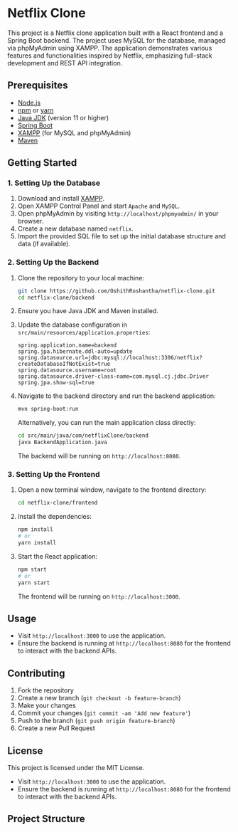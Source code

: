 # Netflix Clone

This project is a Netflix clone application built with a React frontend and a Spring Boot backend. The project uses MySQL for the database, managed via phpMyAdmin using XAMPP. The application demonstrates various features and functionalities inspired by Netflix, emphasizing full-stack development and REST API integration.

## Prerequisites

- [Node.js](https://nodejs.org/)
- [npm](https://www.npmjs.com/) or [yarn](https://yarnpkg.com/)
- [Java JDK](https://www.oracle.com/java/technologies/javase-jdk11-downloads.html) (version 11 or higher)
- [Spring Boot](https://spring.io/projects/spring-boot)
- [XAMPP](https://www.apachefriends.org/index.html) (for MySQL and phpMyAdmin)
- [Maven](https://maven.apache.org/) 

## Getting Started

### 1. Setting Up the Database

1. Download and install [XAMPP](https://www.apachefriends.org/index.html).
2. Open XAMPP Control Panel and start `Apache` and `MySQL`.
3. Open phpMyAdmin by visiting `http://localhost/phpmyadmin/` in your browser.
4. Create a new database named `netflix`.
5. Import the provided SQL file to set up the initial database structure and data (if available).

### 2. Setting Up the Backend

1. Clone the repository to your local machine:

    ```sh
    git clone https://github.com/OshithRoshantha/netflix-clone.git
    cd netflix-clone/backend
    ```

2. Ensure you have Java JDK and Maven installed.
3. Update the database configuration in `src/main/resources/application.properties`:

    ```properties
    spring.application.name=backend
    spring.jpa.hibernate.ddl-auto=update
    spring.datasource.url=jdbc:mysql://localhost:3306/netflix?createDatabaseIfNotExist=true
    spring.datasource.username=root
    spring.datasource.driver-class-name=com.mysql.cj.jdbc.Driver
    spring.jpa.show-sql=true
    ```

4. Navigate to the backend directory and run the backend application:

    ```sh
    mvn spring-boot:run
    ```

    Alternatively, you can run the main application class directly:

    ```sh
    cd src/main/java/com/netflixClone/backend
    java BackendApplication.java
    ```

    The backend will be running on `http://localhost:8080`.

### 3. Setting Up the Frontend

1. Open a new terminal window, navigate to the frontend directory:

    ```sh
    cd netflix-clone/frontend
    ```

2. Install the dependencies:

    ```sh
    npm install
    # or
    yarn install
    ```

3. Start the React application:

    ```sh
    npm start
    # or
    yarn start
    ```

    The frontend will be running on `http://localhost:3000`.

## Usage

- Visit `http://localhost:3000` to use the application.
- Ensure the backend is running at `http://localhost:8080` for the frontend to interact with the backend APIs.

## Contributing

1. Fork the repository
2. Create a new branch (`git checkout -b feature-branch`)
3. Make your changes
4. Commit your changes (`git commit -am 'Add new feature'`)
5. Push to the branch (`git push origin feature-branch`)
6. Create a new Pull Request

## License

This project is licensed under the MIT License.
















- Visit `http://localhost:3000` to use the application.
- Ensure the backend is running at `http://localhost:8080` for the frontend to interact with the backend APIs.

## Project Structure


